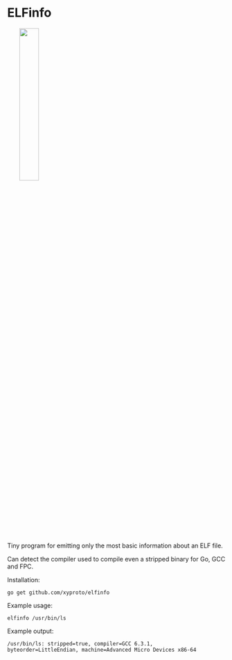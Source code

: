 # ELFinfo

<a href="https://github.com/xyproto/elfinfo"><img src="https://raw.githubusercontent.com/xyproto/elfinfo/master/web/elfinfo.png" style="margin-left: 2em; width: 30%;"></a>

Tiny program for emitting only the most basic information about an ELF file.

Can detect the compiler used to compile even a stripped binary for Go, GCC and FPC.

Installation:

    go get github.com/xyproto/elfinfo

Example usage:

    elfinfo /usr/bin/ls

Example output:

    /usr/bin/ls: stripped=true, compiler=GCC 6.3.1, byteorder=LittleEndian, machine=Advanced Micro Devices x86-64
